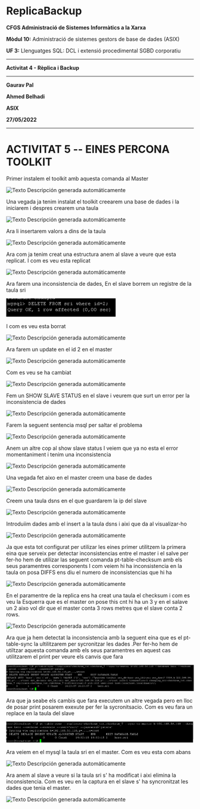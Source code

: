 # ReplicaBackup
**CFGS Administració de Sistemes Informàtics a la Xarxa**

**Mòdul 10:** Administració de sistemes gestors de base de dades (ASIX)

**UF 3:** Llenguatges SQL: DCL i extensió procedimental SGBD corporatiu


***


**Activitat 4 - Rèplica i Backup**


***

**Gaurav Pal**

**Ahmed Belhadi**

**ASIX**

**27/05/2022**
***

# **ACTIVITAT 5 -- EINES PERCONA TOOLKIT**

Primer instalem el toolkit amb aquesta comanda al Master

![Texto Descripción generada
automáticamente](https://github.com/ahmedwaix/ReplicaBackup/blob/main/imagenes/image25.png)

Una vegada ja tenim instalat el toolkit creearem una base de dades i la
iniciarem i despres crearem una taula

![Texto Descripción generada
automáticamente](https://github.com/ahmedwaix/ReplicaBackup/blob/main/imagenes/image26.png)

Ara li insertarem valors a dins de la taula

![Texto Descripción generada
automáticamente](https://github.com/ahmedwaix/ReplicaBackup/blob/main/imagenes/image27.png)

Ara com ja tenim creat una estructura anem al slave a veure que esta
replicat. I com es veu esta replicat

![Texto Descripción generada
automáticamente](https://github.com/ahmedwaix/ReplicaBackup/blob/main/imagenes/image28.png)

Ara farem una inconsistencia de dades, En el slave borrem un registre de
la taula sri

![](https://github.com/ahmedwaix/ReplicaBackup/blob/main/imagenes/image29.png)

I com es veu esta borrat

![Texto Descripción generada
automáticamente](https://github.com/ahmedwaix/ReplicaBackup/blob/main/imagenes/image30.png)

Ara farem un update en el id 2 en el master

![Texto Descripción generada
automáticamente](https://github.com/ahmedwaix/ReplicaBackup/blob/main/imagenes/image31.png)

Com es veu se ha cambiat

![Texto Descripción generada
automáticamente](https://github.com/ahmedwaix/ReplicaBackup/blob/main/imagenes/image32.png)

Fem un SHOW SLAVE STATUS en el slave i veurem que surt un error per la
inconsistencia de dades

![Texto Descripción generada
automáticamente](https://github.com/ahmedwaix/ReplicaBackup/blob/main/imagenes/image33.png)

Farem la seguent sentencia msql per saltar el problema

![Texto Descripción generada
automáticamente](https://github.com/ahmedwaix/ReplicaBackup/blob/main/imagenes/image34.png)

Anem un altre cop al show slave status I veiem que ya no esta el error
momentaniment i tenim una inconsistencia

![Texto Descripción generada
automáticamente](https://github.com/ahmedwaix/ReplicaBackup/blob/main/imagenes/image35.png)

Una vegada fet aixo en el master creem una base de dades

![Texto Descripción generada
automáticamente](https://github.com/ahmedwaix/ReplicaBackup/blob/main/imagenes/image36.png)

Creem una taula dsns en el que guardarem la ip del slave

![Texto Descripción generada
automáticamente](https://github.com/ahmedwaix/ReplicaBackup/blob/main/imagenes/image37.png)

Introduiim dades amb el insert a la taula dsns i aixi que da al
visualizar-ho

![Texto Descripción generada
automáticamente](https://github.com/ahmedwaix/ReplicaBackup/blob/main/imagenes/image38.png)

Ja que esta tot configurat per utilizar les eines primer utilitzem la
primera eina que serveix per detectar inconsistencias entre el master i
el salve per fer-ho hem de utilizar las seguent comanda
pt-table-checksum amb els seus paramentres corresponents I com veiem hi
ha inconsistencia en la taula on posa DIFFS ens diu el numero de
inconsistencias que hi ha

![Texto Descripción generada
automáticamente](https://github.com/ahmedwaix/ReplicaBackup/blob/main/imagenes/image39.png)

En el paramentre de la replica ens ha creat una taula el checksum i com
es veu la Esquerra que es el master on pose this cnt hi ha un 3 y en el
salave un 2 aixo vol dir que el master conta 3 rows metres que el slave
conta 2 rows.

![Texto Descripción generada
automáticamente](https://github.com/ahmedwaix/ReplicaBackup/blob/main/imagenes/image40.png)

Ara que ja hem detectat la inconsistencia amb la seguent eina que es el
pt-table-sync la ultilitzarem per sycronitzar les dades .Per fer-ho hem
de utiltzar aquesta comanda amb els seus paramentres en aquest cas
utilitzarem el print per veure els canvis que fara

![](https://github.com/ahmedwaix/ReplicaBackup/blob/main/imagenes/image41.png)

Ara que ja seabe els cambis que fara executem un altre vegada pero en
lloc de posar print posarem exexute per fer la sycronitsacio. Com es veu
fara un replace en la taula del slave

![](https://github.com/ahmedwaix/ReplicaBackup/blob/main/imagenes/image42.png)

Ara veiem en el mysql la taula sri en el master. Com es veu esta com
abans

![Texto Descripción generada
automáticamente](https://github.com/ahmedwaix/ReplicaBackup/blob/main/imagenes/image43.png)

Ara anem al slave a veure si la taula sri s' ha modificat i aixi elimina
la inconsistencia. Com es veu en la captura en el slave s' ha
syncronitzat les dades que tenia el master.

![Texto Descripción generada
automáticamente](https://github.com/ahmedwaix/ReplicaBackup/blob/main/imagenes/image44.png)
